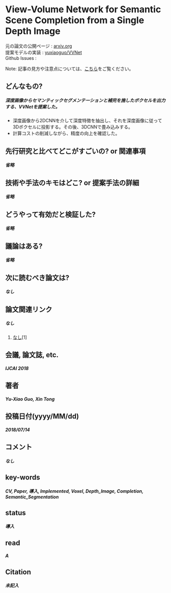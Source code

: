 # View-Volume Network for Semantic Scene Completion from a Single Depth Image

元の論文の公開ページ : [arxiv.org](https://arxiv.org/abs/1806.05361)  
提案モデルの実装 : [yuxiaoguo/VVNet](https://github.com/yuxiaoguo/VVNet)  
Github Issues : []()  

Note: 記事の見方や注意点については、[こちら](/)をご覧ください。

## どんなもの?
##### 深度画像からセマンティックセグメンテーションと補完を施したボクセルを出力する、VVNetを提案した。
- 深度画像から2DCNNを介して深度特徴を抽出し、それを深度画像に従って3Dボクセルに投影する。その後、3DCNNで畳み込みする。
- 計算コストの削減しながら、精度の向上を確認した。

## 先行研究と比べてどこがすごいの? or 関連事項
##### 省略

## 技術や手法のキモはどこ? or 提案手法の詳細
##### 省略

## どうやって有効だと検証した?
##### 省略

## 議論はある?
##### 省略

## 次に読むべき論文は?
##### なし

## 論文関連リンク
##### なし
1. [なし]()[1]

## 会議, 論文誌, etc.
##### IJCAI 2018

## 著者
##### Yu-Xiao Guo, Xin Tong

## 投稿日付(yyyy/MM/dd)
##### 2018/07/14

## コメント
##### なし

## key-words
##### CV, Paper, 導入, Implemented, Voxel, Depth_Image, Completion, Semantic_Segmentation

## status
##### 導入

## read
##### A

## Citation
##### 未記入
